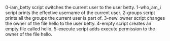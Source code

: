 0-iam_betty script switches the current user to the user betty.
1-who_am_i script prints the effective username of the current user.
2-groups script prints all the groups the current user is part of.
3-new_owner script changes the owner of the file hello to the user betty.
4-empty script creates an empty file called hello.
5-execute script adds execute permission to the owner of the file hello.

